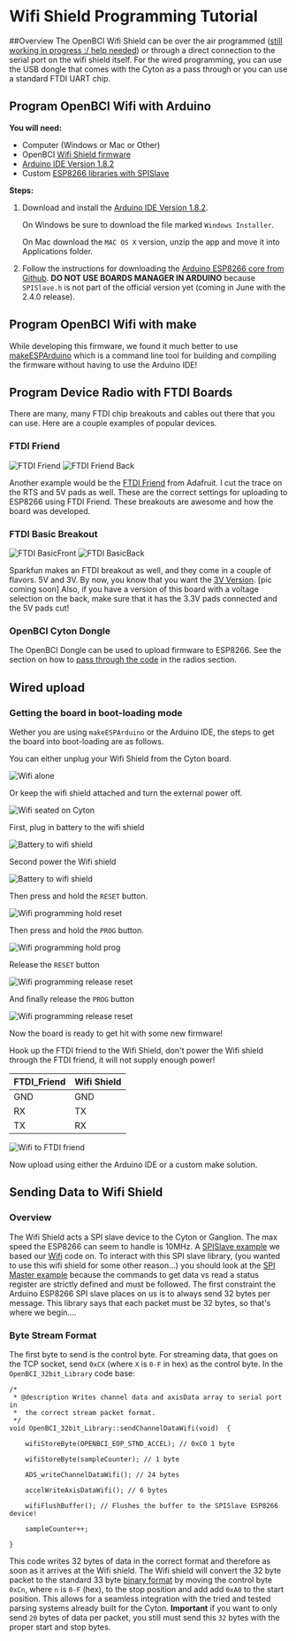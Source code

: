 # Wifi Shield Programming Tutorial

##Overview
The OpenBCI Wifi Shield can be over the air programmed ([still working in progress :/ help needed](https://github.com/OpenBCI/OpenBCI_WIFI/issues/7)) or through a direct connection to the serial port on the wifi shield itself. For the wired programming, you can use the USB dongle that comes with the Cyton as a pass through or you can use a standard FTDI UART chip.

## Program OpenBCI Wifi with Arduino

**You will need:**

* Computer (Windows or Mac or Other)
* OpenBCI [Wifi Shield firmware](https://github.com/OpenBCI/OpenBCI_WIFI)
* [Arduino IDE Version 1.8.2](http://www.arduino.cc/en/main/software)
* Custom [ESP8266 libraries with SPISlave](https://github.com/esp8266/Arduino)

**Steps:**

1. Download and install the [Arduino IDE Version 1.8.2](http://www.arduino.cc/en/main/software).

   On Windows be sure to download the file marked `Windows Installer`.

   On Mac download the `MAC OS X` version, unzip the app and move it into Applications folder.

2. Follow the instructions for downloading the [Arduino ESP8266 core from Github](https://github.com/esp8266/Arduino#using-git-version). **DO NOT USE BOARDS MANAGER IN ARDUINO** because `SPISlave.h` is not part of the official version yet (coming in June with the 2.4.0 release).

## Program OpenBCI Wifi with make

While developing this firmware, we found it much better to use [makeESPArduino](https://github.com/plerup/makeEspArduino) which is a command line tool for building and compiling the firmware without having to use the Arduino IDE!

## Program Device Radio with FTDI Boards

There are many, many FTDI chip breakouts and cables out there that you can use. Here are a couple examples of popular devices.

### FTDI Friend
![FTDI Friend](../assets/images/FTDI_Friend.jpg)
![FTDI Friend Back](../assets/images/FTDI_FriendBack.jpg)

Another example would be the [FTDI Friend](http://www.adafruit.com/products/284) from Adafruit. I cut the trace on the RTS and 5V pads as well. These are the correct settings for uploading to ESP8266 using FTDI Friend. These breakouts are awesome and how the board was developed.

### FTDI Basic Breakout
![FTDI BasicFront](../assets/images/FTDI_BASICfront.jpg)
![FTDI BasicBack](../assets/images/FTDI_BASICback.jpg)

Sparkfun makes an FTDI breakout as well, and they come in a couple of flavors. 5V and 3V. By now, you know that you want the [3V Version](https://www.sparkfun.com/products/9873). [pic coming soon] Also, if you have a version of this board with a voltage selection on the back, make sure that it has the 3.3V pads connected and the 5V pads cut!  

### OpenBCI Cyton Dongle

The OpenBCI Dongle can be used to upload firmware to ESP8266. See the section on how to [pass through the code](http://docs.openbci.com/Hardware/06-Cyton_Radios_Programming_Tutorial#cyton-radios-programming-tutorial-uploading-device-firmware-to-cyton-board-program-device-radio-with-openbci-dongle) in the radios section.

## Wired upload

### Getting the board in boot-loading mode

Wether you are using `makeESPArduino` or the Arduino IDE, the steps to get the board into boot-loading are as follows.

You can either unplug your Wifi Shield from the Cyton board.

![Wifi alone](../assets/images/wifi_programming_alone.jpg)

Or keep the wifi shield attached and turn the external power off.

![Wifi seated on Cyton](../assets/images/wifi_programming_seated_on_cyton.jpg)

First, plug in battery to the wifi shield

![Battery to wifi shield](../assets/images/wifi_programming_power.jpg)

Second power the Wifi shield

![Battery to wifi shield](../assets/images/wifi_programming_power_in.JPG)

Then press and hold the `RESET` button.

![Wifi programming hold reset](../assets/images/wifi_programming_hold_reset.jpg)

Then press and hold the `PROG` button.

![Wifi programming hold prog](../assets/images/wifi_programming_hold_prog.jpg)

Release the `RESET` button

![Wifi programming release reset](../assets/images/wifi_programming_release_reset.jpg)

And finally release the `PROG` button

![Wifi programming release reset](../assets/images/wifi_programming_release_prog.jpg)

Now the board is ready to get hit with some new firmware!

Hook up the FTDI friend to the Wifi Shield, don't power the Wifi shield through the FTDI friend, it will not supply enough power!

|FTDI_Friend|Wifi Shield|
|-----------|-----------|
|GND|GND|
|RX|TX|
|TX|RX|

![Wifi to FTDI friend](../assets/images/wifi_programming_ftdi_friend_hooked_up.jpg)

Now upload using either the Arduino IDE or a custom make solution.

## Sending Data to Wifi Shield

### Overview

The Wifi Shield acts a SPI slave device to the Cyton or Ganglion. The max speed the ESP8266 can seem to handle is 10MHz. A [SPISlave example](https://github.com/esp8266/Arduino/blob/master/libraries/SPISlave/examples/SPISlave_Test/SPISlave_Test.ino) we based our [Wifi](https://github.com/OpenBCI/OpenBCI_WIFI/blob/master/examples/ESP8266HuzzahSSDP/ESP8266HuzzahSSDP.ino) code on. To interact with this SPI slave library, (you wanted to use this wifi shield for some other reason...) you should look at the [SPI Master example](https://github.com/esp8266/Arduino/blob/master/libraries/SPISlave/examples/SPISlave_Master/SPISlave_Master.ino) because the commands to get data vs read a status register are strictly defined and must be followed. The first constraint the Arduino ESP8266 SPI slave places on us is to always send 32 bytes per message. This library says that each packet must be 32 bytes, so that's where we begin....

### Byte Stream Format
The first byte to send is the control byte. For streaming data, that goes on the TCP socket, send `0xCX` (where `X` is `0-F` in hex) as the control byte. In the `OpenBCI_32bit_Library` code base:

~~~
/*  
 * @description Writes channel data and axisData array to serial port in
 *  the correct stream packet format.
 */
void OpenBCI_32bit_Library::sendChannelDataWifi(void)  {

    wifiStoreByte(OPENBCI_EOP_STND_ACCEL); // 0xC0 1 byte

    wifiStoreByte(sampleCounter); // 1 byte

    ADS_writeChannelDataWifi(); // 24 bytes

    accelWriteAxisDataWifi(); // 6 bytes

    wifiFlushBuffer(); // Flushes the buffer to the SPISlave ESP8266 device!

    sampleCounter++;

}
~~~  

This code writes 32 bytes of data in the correct format and therefore as soon as it arrives at the Wifi shield. The Wifi shield will convert the 32 byte packet to the standard 33 byte [binary format](http://docs.openbci.com/Hardware/03-Cyton_Data_Format#cyton-data-format-binary-format) by moving the control byte `0xCn`, where `n` is `0-F` (hex), to the stop position and add add `0xA0` to the start position. This allows for a seamless integration with the tried and tested parsing systems already built for the Cyton.
**Important** if you want to only send `20` bytes of data per packet, you still must send this `32` bytes with the proper start and stop bytes. 
